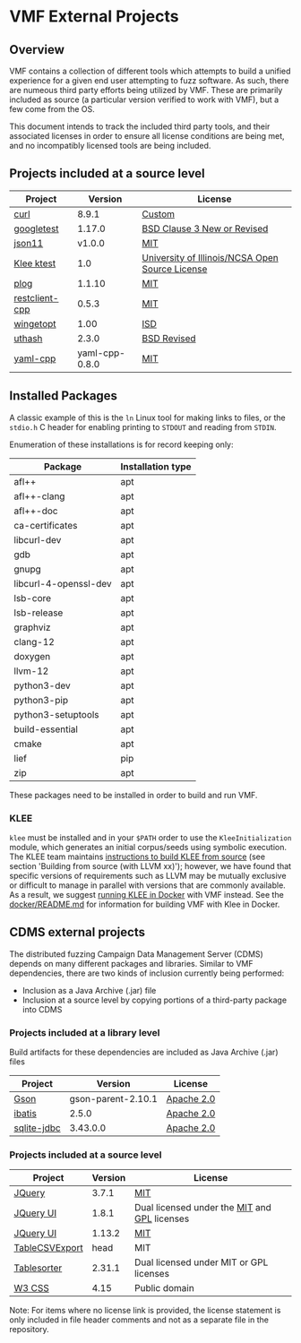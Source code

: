# VMF External Projects

## Overview

VMF contains a collection of different tools which attempts to build a unified 
experience for a given end user attempting to fuzz software. As
such, there are numeous third party efforts being utilized by VMF. These are
primarily included as source (a particular version verified to work with VMF),
but a few come from the OS.

This document intends to track the included third party tools, and their
associated licenses in order to ensure all license conditions are being met, and
no incompatibly licensed tools are being included.

## Projects included at a source level

| Project                                                       | Version   | License |
| ------------------------------------------------------------- | --------- | ------- |
| [curl](https://github.com/curl/curl)| 8.9.1 | [Custom](https://github.com/curl/curl/blob/master/LICENSES/curl.txt)|
| [googletest](https://github.com/google/googletest)  | 1.17.0   | [BSD Clause 3 New or Revised](https://github.com/google/googletest/blob/main/LICENSE) |
| [json11](https://github.com/dropbox/json11)         | v1.0.0                | [MIT](https://github.com/dropbox/json11/blob/master/LICENSE.txt) |
| [Klee ktest](https://github.com/klee/klee/) | 1.0 | [University of Illinois/NCSA Open Source License](https://github.com/klee/klee/blob/master/LICENSE.TXT) |
| [plog](https://github.com/SergiusTheBest/plog)      |  1.1.10               | [MIT](https://github.com/SergiusTheBest/plog/blob/master/LICENSE) |
| [restclient-cpp](https://github.com/mrtazz/restclient-cpp) | 0.5.3        | [MIT](https://github.com/mrtazz/restclient-cpp/blob/master/LICENSE) |
| [wingetopt](https://github.com/alex85k/wingetopt)| 1.00 | [ISD](https://github.com/alex85k/wingetopt/blob/master/LICENSE) |
| [uthash](http://troydhanson.github.io/uthash/) |   2.3.0          | [BSD Revised](http://troydhanson.github.io/uthash/license.html)
| [yaml-cpp](https://github.com/jbeder/yaml-cpp)      | yaml-cpp-0.8.0   | [MIT](https://github.com/jbeder/yaml-cpp/blob/master/LICENSE) |

## Installed Packages

A classic example of this is the `ln` Linux tool for making links to files, or the `stdio.h` C header for enabling printing to `STDOUT` and reading from `STDIN`.

Enumeration of these installations is for record keeping only:

| Package            | Installation type |
| ------------------ | ----------------- |
| afl++              | apt               |
| afl++-clang        | apt               |
| afl++-doc          | apt               |
| ca-certificates    | apt               |
| libcurl-dev        | apt               |
| gdb                | apt               |
| gnupg              | apt               |
| libcurl-4-openssl-dev | apt            |
| lsb-core           | apt               |
| lsb-release        | apt               |
| graphviz           | apt               |
| clang-12           | apt               |
| doxygen            | apt               |
| llvm-12            | apt               |
| python3-dev        | apt               |
| python3-pip        | apt               |
| python3-setuptools | apt               |
| build-essential    | apt               |
| cmake              | apt               |
| lief               | pip               |
| zip                | apt               |

These packages need to be installed in order to build and run VMF.

### KLEE

`klee` must be installed and in your `$PATH` order to use the `KleeInitialization` 
module, which generates an initial corpus/seeds using symbolic execution. The KLEE 
team maintains [instructions to build KLEE from source](http://klee-se.org/) (see section 'Building from source (with LLVM xx)'); 
however, we have found that specific versions of requirements such as LLVM may be mutually 
exclusive or difficult to manage in parallel with versions that are commonly available. As 
a result, we suggest [running KLEE in Docker](http://klee.github.io/docker/) with VMF 
instead. See the [docker/README.md](../docker/README.md) for information for building VMF 
with Klee in Docker.

## CDMS external projects

The distributed fuzzing Campaign Data Management Server (CDMS) depends on many different packages 
and libraries. Similar to VMF dependencies, there are two kinds of inclusion currently being performed:

- Inclusion as a Java Archive (.jar) file
- Inclusion at a source level by copying portions of a third-party package into CDMS

### Projects included at a library level

Build artifacts for these dependencies are included as Java Archive (.jar) files

| Project                                              | Version           | License    |
| ---------------------------------------------------- | ----------------- | ---------- |
| [Gson](https://github.com/google/gson)               | gson-parent-2.10.1 | [Apache 2.0](https://github.com/google/gson/blob/gson-parent-2.10.1/LICENSE)   |
| [ibatis](https://github.com/mybatis/ibatis-2)        | 2.5.0              | [Apache 2.0](https://github.com/mybatis/ibatis-2/blob/master/LICENSE)         |
| [sqlite-jdbc](https://github.com/xerial/sqlite-jdbc) | 3.43.0.0           | [Apache 2.0](https://github.com/xerial/sqlite-jdbc/blob/3.43.0.0/LICENSE)       |

### Projects included at a source level

| Project                                                       | Version    | License |
| ------------------------------------------------------------- | ---------- | ------- |
| [JQuery](https://github.com/jquery/jquery/tree/3.7.1)         | 3.7.1     | [MIT](https://github.com/jquery/jquery/blob/3.7.1/LICENSE.txt)|
| [JQuery UI](https://github.com/jquery/jquery-ui/tree/1.8.1)   | 1.8.1	     | Dual licensed under the [MIT](https://github.com/jquery/jquery-ui/blob/1.8.1/MIT-LICENSE.txt) and [GPL](https://github.com/jquery/jquery-ui/blob/1.8.1/GPL-LICENSE.txt) licenses |
| [JQuery UI](https://github.com/jquery/jquery-ui/tree/1.13.2)  | 1.13.2	   | [MIT](https://github.com/jquery/jquery-ui/blob/1.13.2/LICENSE.txt) |                     |
| [TableCSVExport](https://github.com/ZachWick/TableCSVExport)  | head	     | MIT  |
| [Tablesorter](https://github.com/Mottie/tablesorter)          | 2.31.1	   | Dual licensed under MIT or GPL licenses                            |
| [W3 CSS](https://www.w3schools.com/w3css/w3css_downloads.asp) | 4.15	     | Public domain                                                      |

Note: For items where no license link is provided, the license statement is only included in file header comments and not as a separate file in the repository.
